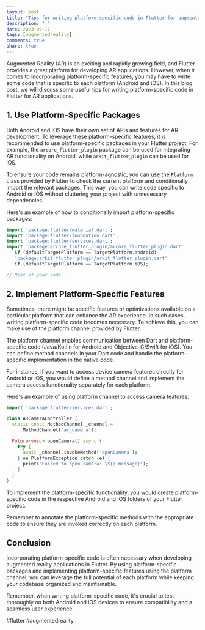 ```yaml
---
layout: post
title: "Tips for writing platform-specific code in Flutter for augmented reality applications."
description: " "
date: 2023-09-17
tags: [augmentedreality]
comments: true
share: true
---
```


Augmented Reality (AR) is an exciting and rapidly growing field, and Flutter provides a great platform for developing AR applications. However, when it comes to incorporating platform-specific features, you may have to write some code that is specific to each platform (Android and iOS). In this blog post, we will discuss some useful tips for writing platform-specific code in Flutter for AR applications.

## 1. Use Platform-Specific Packages

Both Android and iOS have their own set of APIs and features for AR development. To leverage these platform-specific features, it is recommended to use platform-specific packages in your Flutter project. For example, the `arcore_flutter_plugin` package can be used for integrating AR functionality on Android, while `arkit_flutter_plugin` can be used for iOS.

To ensure your code remains platform-agnostic, you can use the `Platform` class provided by Flutter to check the current platform and conditionally import the relevant packages. This way, you can write code specific to Android or iOS without cluttering your project with unnecessary dependencies.

Here's an example of how to conditionally import platform-specific packages:

```dart
import 'package:flutter/material.dart';
import 'package:flutter/foundation.dart';
import 'package:flutter/services.dart';
import 'package:arcore_flutter_plugin/arcore_flutter_plugin.dart' 
   if (defaultTargetPlatform == TargetPlatform.android) 
   'package:arkit_flutter_plugin/arkit_flutter_plugin.dart' 
   if (defaultTargetPlatform == TargetPlatform.iOS);

// Rest of your code...
```

## 2. Implement Platform-Specific Features

Sometimes, there might be specific features or optimizations available on a particular platform that can enhance the AR experience. In such cases, writing platform-specific code becomes necessary. To achieve this, you can make use of the platform channel provided by Flutter.

The platform channel enables communication between Dart and platform-specific code (Java/Kotlin for Android and Objective-C/Swift for iOS). You can define method channels in your Dart code and handle the platform-specific implementation in the native code.

For instance, if you want to access device camera features directly for Android or iOS, you would define a method channel and implement the camera access functionality separately for each platform.

Here's an example of using platform channel to access camera features:

```dart
import 'package:flutter/services.dart';

class ARCameraController {
  static const MethodChannel _channel =
      MethodChannel('ar_camera');

  Future<void> openCamera() async {
    try {
      await _channel.invokeMethod('openCamera');
    } on PlatformException catch (e) {
      print("Failed to open camera: \${e.message}");
    }
  }
}
```

To implement the platform-specific functionality, you would create platform-specific code in the respective Android and iOS folders of your Flutter project.

Remember to annotate the platform-specific methods with the appropriate code to ensure they are invoked correctly on each platform.

## Conclusion

Incorporating platform-specific code is often necessary when developing augmented reality applications in Flutter. By using platform-specific packages and implementing platform-specific features using the platform channel, you can leverage the full potential of each platform while keeping your codebase organized and maintainable.

Remember, when writing platform-specific code, it's crucial to test thoroughly on both Android and iOS devices to ensure compatibility and a seamless user experience.

#flutter #augmentedreality